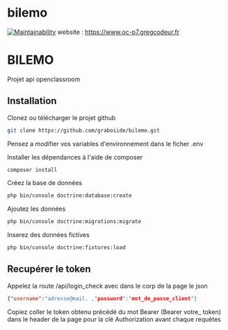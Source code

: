 # bilemo
[![Maintainability](https://api.codeclimate.com/v1/badges/c96bdd0f7420b58d38b2/maintainability)](https://codeclimate.com/github/graboiide/bilemo/maintainability)
website : https://www.oc-p7.gregcodeur.fr

# BILEMO

Projet api openclassroom

## Installation

Clonez ou télécharger le projet github

```bash
git clone https://github.com/graboiide/bilemo.git
```
Pensez a modifier vos variables d'environnement dans le ficher .env

Installer les dépendances à l'aide de composer

```bash
composer install
```
Créez la base de données

```bash
php bin/console doctrine:database:create
```

Ajoutez les données

```bash
php bin/console doctrine:migrations:migrate
```
Inserez des données fictives 

```bash
php bin/console doctrine:fixtures:load
```

## Recupérer le token 

Appelez la route /api/login_check avec dans le corp de la page le json
```json
{"username":"adresse@mail. ,"password":"mot_de_passe_client"}
```

Copiez coller le token obtenu précédé du mot Bearer
(Bearer votre_ token) dans le header de la page pour la clé
Authorization avant chaque requêtes
